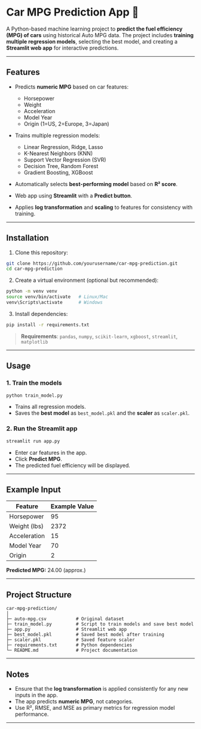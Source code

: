 # Car MPG Prediction App 🚗

A Python-based machine learning project to **predict the fuel efficiency (MPG) of cars** using historical Auto MPG data. The project includes **training multiple regression models**, selecting the best model, and creating a **Streamlit web app** for interactive predictions.

---

## **Features**

* Predicts **numeric MPG** based on car features:

  * Horsepower
  * Weight
  * Acceleration
  * Model Year
  * Origin (1=US, 2=Europe, 3=Japan)
* Trains multiple regression models:

  * Linear Regression, Ridge, Lasso
  * K-Nearest Neighbors (KNN)
  * Support Vector Regression (SVR)
  * Decision Tree, Random Forest
  * Gradient Boosting, XGBoost
* Automatically selects **best-performing model** based on **R² score**.
* Web app using **Streamlit** with a **Predict button**.
* Applies **log transformation** and **scaling** to features for consistency with training.

---

## **Installation**

1. Clone this repository:

```bash
git clone https://github.com/yourusername/car-mpg-prediction.git
cd car-mpg-prediction
```

2. Create a virtual environment (optional but recommended):

```bash
python -m venv venv
source venv/bin/activate   # Linux/Mac
venv\Scripts\activate      # Windows
```

3. Install dependencies:

```bash
pip install -r requirements.txt
```

> **Requirements**: `pandas`, `numpy`, `scikit-learn`, `xgboost`, `streamlit`, `matplotlib`

---

## **Usage**

### 1. Train the models

```bash
python train_model.py
```

* Trains all regression models.
* Saves the **best model** as `best_model.pkl` and the **scaler** as `scaler.pkl`.

### 2. Run the Streamlit app

```bash
streamlit run app.py
```

* Enter car features in the app.
* Click **Predict MPG**.
* The predicted fuel efficiency will be displayed.

---

## **Example Input**

| Feature      | Example Value |
| ------------ | ------------- |
| Horsepower   | 95            |
| Weight (lbs) | 2372          |
| Acceleration | 15            |
| Model Year   | 70            |
| Origin       | 2             |

**Predicted MPG:** 24.00 (approx.)

---

## **Project Structure**

```
car-mpg-prediction/
│
├─ auto-mpg.csv           # Original dataset
├─ train_model.py         # Script to train models and save best model
├─ app.py                 # Streamlit web app
├─ best_model.pkl         # Saved best model after training
├─ scaler.pkl             # Saved feature scaler
├─ requirements.txt       # Python dependencies
└─ README.md              # Project documentation
```

---

## **Notes**

* Ensure that the **log transformation** is applied consistently for any new inputs in the app.
* The app predicts **numeric MPG**, not categories.
* Use R², RMSE, and MSE as primary metrics for regression model performance.

---
